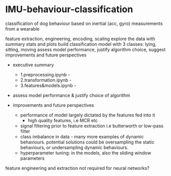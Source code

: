 # IMU-behaviour-classification
classification of dog behaviour based on inertial (acc, gyro) measurements from a wearable




feature extraction, engineering, encoding, scaling
explore the data with summary stats and plots
build classification model with 3 classes: lying, sitting, moving 
assess model performance, justify algorithm choice, suggest improvements and future perspectives 

- executive summary 
    - 1.preprocessing.ipynb - 
    - 2.transformation.ipynb - 
    - 3.features&models.ipynb - 

- assess model performance & justify choice of algorithm 

- improvements and future perspectives 
    - performance of model largely dictated by the features fed into it
        - high quality features, i.e MCR etc    
    - signal filtering prior to feature extraction i.e butterworth or low-pass filter 
    - class imbalance in data - many more examples of dynamic behaviours. potential solutions could be oversampling the static behaviours, or undersampling dynamic behaviours. 
    - hyperparameter tuning: in the models, also the sliding window parameters 




feature engineering and extraction not required for neural networks?

